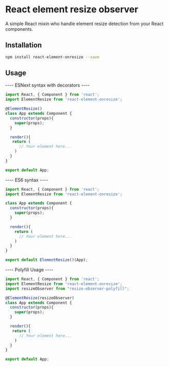 # React element resize observer

A simple React mixin who handle element resize detection from your React components.

## Installation

```bash
npm install react-element-onresize --save
```

## Usage
---- ESNext syntax with decorators ----
```javascript
import React, { Component } from 'react';
import ElementResize from 'react-element-onresize';

@ElementResize()
class App extends Component {
  constructor(props){
    super(props);
  }

  render(){
   return (
      // Your element here...
    )
  }
}

export default App;
```
---- ES6 syntax ----
```javascript
import React, { Component } from 'react';
import ElementResize from 'react-element-onresize';

class App extends Component {
  constructor(props){
    super(props);
  }

  render(){
    return (
      // Your element here...
    )
  }
}

export default ElementResize()(App);
```
---- Polyfill Usage ----
```javascript
import React, { Component } from 'react';
import ElementResize from 'react-element-onresize';
import resizeObserver from "resize-observer-polyfill";

@ElementResize(resizeObserver)
class App extends Component {
  constructor(props){
    super(props);
  }

  render(){
   return (
      // Your element here...
    )
  }
}

export default App;
```